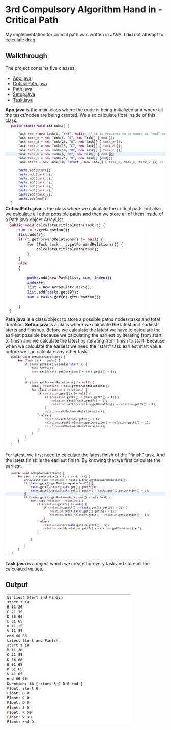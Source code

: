 ﻿# 3rd Compulsory Algorithm Hand in - Critical Path

My implementation for critical path was written in JAVA. I did not attempt to calculate drag.
## Walkthrough 

The project contains five classes:
 - [App.java](https://github.com/Ekskursantas/CAL3/blob/master/src/main/java/CriticalPath/CP/App.java)
 - [CriticalPath.java](https://github.com/Ekskursantas/CAL3/blob/master/src/main/java/CriticalPath/CP/CriticalPath.java)
 - [Path.java](https://github.com/Ekskursantas/CAL3/blob/master/src/main/java/CriticalPath/CP/Path.java)
 - [Setup.java](https://github.com/Ekskursantas/CAL3/blob/master/src/main/java/CriticalPath/CP/Setup.java)
 - [Task.java](https://github.com/Ekskursantas/CAL3/blob/master/src/main/java/CriticalPath/CP/Task.java)

**App.java** is the main class where the code is being initialized and where all the tasks/nodes are being created. We also calculate float inside of this class.
![App.java](https://github.com/Ekskursantas/CAL3/blob/master/Screenshot_2.png)
**CriticalPath.java** is the class where we calculate the critical path, but also we calculate all other possible paths and then we store all of them inside of a Path.java object ArrayList.
![CriticalPath.java](https://github.com/Ekskursantas/CAL3/blob/master/Screenshot_6.png)
**Path.java** is a class/object to store a possible paths nodes/tasks and total duration.
**Setup.java** is a class where we calculate the latest and earliest starts and finishes. Before we calculate the latest we have to calculate the earliest possible because we calculating the earliest by iterating from start to finish and we calculate the latest by iterating from finish to start. Because when we calculate the earliest we need the "start" task earliest start value before we can calculate any other task. 
![Earliest calculation](https://github.com/Ekskursantas/CAL3/blob/master/Screenshot_4.png)

For latest, we first need to calculate the latest finish of the "finish" task. And the latest finish is the earliest finish. By knowing that we first calculate the earliest.
![Latest calculation](https://github.com/Ekskursantas/CAL3/blob/master/Screenshot_5.png)

**Task.java** is a object which we create for every task and store all the calculated values.

## Output
![Output](https://github.com/Ekskursantas/CAL3/blob/master/Screenshot_3.png)
